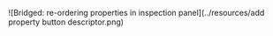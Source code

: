 ![Bridged: re-ordering properties in inspection panel](../resources/add property button descriptor.png)

